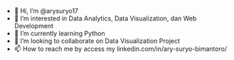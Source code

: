 - 👋 Hi, I’m @arysuryo17
- 👀 I’m interested in Data Analytics, Data Visualization, dan Web Development
- 🌱 I’m currently learning Python 
- 💞️ I’m looking to collaborate on Data Visualization Project
- 📫 How to reach me by access my linkedin.com/in/ary-suryo-bimantoro/ 

<!---
arysuryo17/arysuryo17 is a ✨ special ✨ repository because its `README.md` (this file) appears on your GitHub profile.
You can click the Preview link to take a look at your changes.
--->
